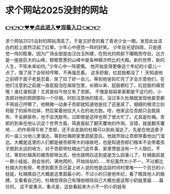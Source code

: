 # 求个网站2025没封的网站


### <a href="https://5t8n.com">👉👉👉♥♥点此进入♥观看入口👈👉👉</a>

求个网站2025没封的网站清高了。于是又好奇的看了青衣少女一眼。发现此女洁白的脸上居然泛起了红晕。少年心中感觉一阵的好笑。
少年目光望四周，只是感觉一阵的眩晕。因为广场全部是由汉白玉所建，在阳光的照射下耀眼而夺目。远方是一座座巨大的山峰，郁郁葱葱的山峰中是各种鳞次栉比的大殿。新的世界，新的人生，不知未来如何。”少年心中一阵感慨。
 他开始变得更像这个年纪的小婴儿一点了，饿了尿了会轻轻哼唧，不再强忍着。
这多舒服，红屁股都没了！ 天知道他之前碍于面子老是忍着，尿了拉了好一会儿，等到他爸妈忙完了才会示意他们，在他们注意到之前就一直屁股泡在屎尿包里，长期以来，屁股都红了，红屁股的痛苦哦！谁红谁知道！尤其是如今他又有了杏郎。
不愧是祖祖辈辈都是干这行的，小杏郎对他的照顾那叫一个仔细，时刻注意他的情况，没过多久杜楠就发现他甚至都不用自己哼唧了，他稍微一动身子杏郎就知道他是拉了还是尿了，细细的根须立刻将脏了的尿布拉掉，然后架着他往大人在的地方跑。唔，他家这位杏郎只会脱尿布，不会换尿布，也不会洗尿布。过即使是这样也帮了很大忙了。尤其是杜楠。杏郎的到来在他认识这个世界方面，简直是起了翻天覆地的作用。没错，就是翻天覆地……的作用得亏有了杏郎，还不会走路的杜楠可以到处溜达了，先是在他这辈子的一亩三分地儿里溜达，等到杜楠把家里逛腻歪后，他就开始让杏郎带着他出门溜达。大概是这里的人们都是被杏郎带大的缘故吧，也是知道杏郎们根本不会带着孩子跑到太远的地方，对于杏郎带杜楠出门这件事，家里愣是没有一个人阻拦。不过，等到杜楠真的被杏郎带出去，他也就明白这到底是怎么回事儿了。杜楠面前是一群小娃娃，刚会坐的，满地爬的，开始扶站的……年纪虽然大小不一，不过都比杜楠大的有限，考虑到那天百日宴上听人说的他是这段时间村里唯一一个百日的小娃娃，杜楠猜自己大概是这里面最小的，不过小的只是他年纪，看了眼其他人的胳膊，又看看自己的，杜楠觉得自己有理由相信自己大概也是这帮小奶娃里最……最壮的。
这不是重点，重点是，这些看起来大小不一的小奶娃有
